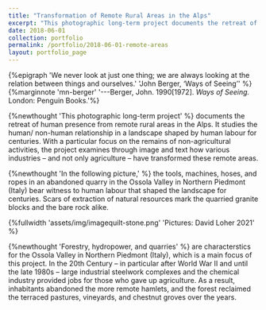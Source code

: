```yaml
---
title: "Transformation of Remote Rural Areas in the Alps"
excerpt: "This photographic long-term project documents the retreat of the human presence from remote rural areas in the Alps It studies the human/ non-human relationship in a landscape shaped by human labour  for centuries ..."
date: 2018-06-01
collection: portfolio
permalink: /portfolio/2018-06-01-remote-areas
layout: portfolio_page
---
```

{%epigraph 'We never look at just one thing; we are always looking at the relation between things and ourselves.' 'John Berger, ‘Ways of Seeing’' %} {%marginnote 'mn-berger' '---Berger, John. 1990[1972]. *Ways of Seeing.* London: Penguin Books.'%}

{%newthought 'This photographic long-term project' %} documents the retreat of human presence from remote rural areas in the Alps. It studies the human/ non-human relationship in a landscape shaped by human labour  for centuries. With a particular focus on the remains of non-agricultural activities, the project examines through image and text how various industries – and not only agriculture – have transformed these remote areas.

{%newthought 'In the following picture,' %} the tools, machines, hoses, and ropes in an abandoned quarry in the Ossola Valley in Northern Piedmont (Italy) bear witness to human labour that shaped the landscape for centuries. Scars of extraction of natural resources mark the quarried granite blocks and the bare rock alike.

{%fullwidth 'assets/img/imagequilt-stone.png' 'Pictures: David Loher 2021' %}

{%newthought 'Forestry, hydropower, and quarries' %} are characterstics for the Ossola Valley in Northern Piedmont (Italy), which is a main focus of this project. In the 20th Century – in particular after World War II and until the late 1980s – large industrial steelwork complexes and the chemical industry provided jobs for those who gave up agriculture. As a result, inhabitants abandoned the more remote hamlets, and the forest reclaimed the terraced pastures, vineyards, and chestnut groves over the years.
